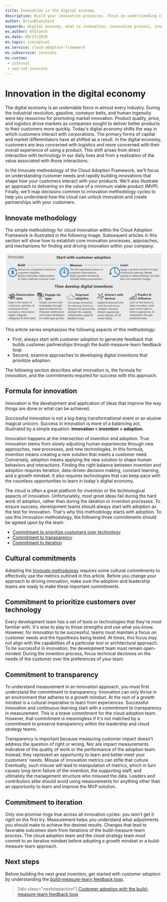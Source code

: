 ```yaml
---
title: Innovation in the digital economy
description: Build your innovation processes. Focus on understanding customer needs and rapidly building cloud innovations. Shape the digital economy and interact with customers.
author: BrianBlanchard
keywords: digital economy, what is innovation, innovation process, innovation methodology
ms.author: brblanch
ms.date: 09/27/2019
ms.topic: conceptual
ms.service: cloud-adoption-framework
ms.subservice: innovate
ms.custom: 
 - internal
 - seo-caf-innovate
---
```


# Innovation in the digital economy

The digital economy is an undeniable force in almost every industry. During the industrial revolution, gasoline, conveyor belts, and human ingenuity were key resources for promoting market innovation. Product quality, price, and logistics drove markets as companies sought to deliver better products to their customers more quickly. Today's digital economy shifts the way in which customers interact with corporations. The primary forms of capital and market differentiators have all shifted as a result. In the digital economy, customers are less concerned with logistics and more concerned with their overall experience of using a product. This shift arises from direct interaction with technology in our daily lives and from a realization of the value associated with those interactions.

In the Innovate methodology of the Cloud Adoption Framework, we'll focus on understanding customer needs and rapidly building innovations that shape how your customers interact with your products. We'll also illustrate an approach to delivering on the value of a minimum viable product (MVP). Finally, we'll map decisions common to innovation methodology cycles to help you understand how the cloud can unlock innovation and create partnerships with your customers.

## Innovate methodology

The simple methodology for cloud innovation within the Cloud Adoption Framework is illustrated in the following image. Subsequent articles in this section will show how to establish core innovation processes, approaches, and mechanisms for finding and driving innovation within your company.

![Diagram that shows the Innovate methodology of the Cloud Adoption Framework.](../../_images/innovate/innovate-methodology.png)

This article series emphasizes the following aspects of this methodology:

- First, always start with customer adoption to generate feedback that builds customer partnerships through the build-measure-learn feedback loop.
- Second, examine approaches to developing digital inventions that prioritize adoption.

The following section describes what innovation is, the formula for innovation, and the commitments required for success with this approach.

## Formula for innovation

Innovation is the development and application of ideas that improve the way things are done or what can be achieved.

Successful innovation is not a big-bang transformational event or an elusive magical unicorn. Success in innovation is more of a balancing act, illustrated by a simple equation: **innovation = invention + adoption**.

Innovation happens at the intersection of invention and adoption. True innovation stems from slowly adjusting human experiences through new approaches, new processes, and new technologies. In this formula, invention means creating a new solution that meets a customer need. Conversely, adoption means applying the new solution to shape human behaviors and interactions. Finding the right balance between invention and adoption requires iteration, data-driven decision making, constant learning, and a growth mindset. It also requires technologies that can keep pace with the countless opportunities to learn in today's digital economy.

The cloud is often a great platform for invention or the technological aspects of innovation. Unfortunately, most great ideas fail during the hard work of adoption, rather than during the ideation or invention processes. To ensure success, development teams should always start with adoption as the test for innovation. That's why this methodology starts with adoption. To use this innovation methodology, the following three commitments should be agreed upon by the team:

- [Commitment to prioritize customers over technology](#commitment-to-prioritize-customers-over-technology)
- [Commitment to transparency](#commitment-to-transparency)
- [Commitment to iteration](#commitment-to-iteration)

## Cultural commitments

Adopting the [Innovate methodology](../index.md) requires some cultural commitments to effectively use the metrics outlined in this article. Before you change your approach to driving innovation, make sure the adoption and leadership teams are ready to make these important commitments.

## Commitment to prioritize customers over technology

Every development team has a set of tools or technologies that they're most familiar with. It's wise to play to those strengths and use what you know. However, for innovation to be successful, teams must maintain a focus on customer needs and the hypothesis being tested. At times, this focus may not align with the capabilities of a particular tool or architectural approach. To be successful in innovation, the development team must remain open-minded. During the invention process, focus technical decisions on the needs of the customer over the preferences of your team.

## Commitment to transparency

To understand measurement in an innovation approach, you must first understand the commitment to transparency. Innovation can only thrive in an environment that adheres to a *growth mindset*. At the root of a growth mindset is a cultural imperative to learn from experiences. Successful innovation and continuous learning start with a commitment to transparency in measurement. This is a brave commitment for the cloud adoption team. However, that commitment is meaningless if it's not matched by a commitment to preserve transparency within the leadership and cloud strategy teams.

Transparency is important because measuring customer impact doesn't address the question of right or wrong. Nor are impact measurements indicative of the quality of work or the performance of the adoption team. Instead, they represent an opportunity to learn and better meet your customers' needs. Misuse of innovation metrics can stifle that culture. Eventually, such misuse will lead to manipulation of metrics, which in turn causes long-term failure of the invention, the supporting staff, and ultimately the management structure who misused the data. Leaders and contributors alike should avoid using measurements for anything other than an opportunity to learn and improve the MVP solution.

## Commitment to iteration

Only one promise rings true across all innovation cycles: you won't get it right on the first try. Measurement helps you understand what adjustments you should make to achieve the desired results. Changes that lead to favorable outcomes stem from iterations of the build-measure-learn process. The cloud adoption team and the cloud strategy team must commit to an iterative mindset before adopting a growth mindset or a build-measure-learn approach.

## Next steps

Before building the next great invention, get started with customer adoption by understanding the [build-measure-learn feedback loop](./adoption.md).

> [!div class="nextstepaction"]
> [Customer adoption with the build-measure-learn feedback loop](./adoption.md)
